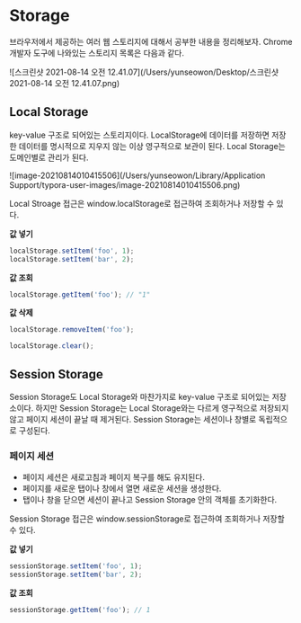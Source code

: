 # Storage

브라우저에서 제공하는 여러 웹 스토리지에 대해서 공부한 내용을 정리해보자. Chrome 개발자 도구에 나와있는 스토리지 목록은 다음과 같다.

![스크린샷 2021-08-14 오전 12.41.07](/Users/yunseowon/Desktop/스크린샷 2021-08-14 오전 12.41.07.png)



## Local Storage

key-value 구조로 되어있는 스토리지이다. LocalStorage에 데이터를 저장하면 저장한 데이터를 명시적으로 지우지 않는 이상 영구적으로 보관이 된다. Local Storage는 도메인별로 관리가 된다. 

![image-20210814010415506](/Users/yunseowon/Library/Application Support/typora-user-images/image-20210814010415506.png)



Local Stroage 접근은 window.localStorage로 접근하여 조회하거나 저장할 수 있다. 

**값 넣기**

```javascript
localStorage.setItem('foo', 1);
localStorage.setItem('bar', 2);
```

**값 조회**

```javascript
localStorage.getItem('foo'); // "1"
```

**값 삭제**

```javascript
localStorage.removeItem('foo');

localStorage.clear();
```



## Session Storage

Session Storage도 Local Storage와 마찬가지로 key-value 구조로 되어있는 저장소이다. 하지만 Session Storage는 Local Storage와는 다르게 영구적으로 저장되지 않고 페이지 세션이 끝날 때 제거된다. Session Storage는 세션이나 창별로 독립적으로 구성된다.



### 페이지 세션

* 페이지 세션은 새로고침과 페이지 복구를 해도 유지된다.
* 페이지를 새로운 탭이나 창에서 열면 새로운 세션을 생성한다.
* 탭이나 창을 닫으면 세션이 끝나고 Session Storage 안의 객체를 초기화한다.



Session Storage 접근은 window.sessionStorage로 접근하여 조회하거나 저장할 수 있다.



**값 넣기**

```javascript
sessionStorage.setItem('foo', 1);
sessionStorage.setItem('bar', 2);
```



**값 조회**

```javascript
sessionStorage.getItem('foo'); // 1
```



